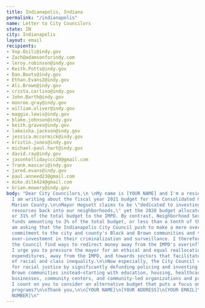 ```yaml
---
title: Indianapolis, Indiana
permalink: "/indianapolis"
name: Letter to City Councilors
state: IN
city: Indianapolis
layout: email
recipients:
- Vop.Osili@indy.gov
- Zach@adamsonforindy.com
- leroy.robinson@indy.gov
- Keith.Potts@indy.gov
- Dan.Boots@indy.gov
- Ethan.Evans2@indy.gov
- Ali.Brown@indy.gov
- crista.carlino@indy.gov
- John.Barth@indy.gov
- monroe.gray@indy.gov
- william.oliver@indy.gov
- maggie.lewis@indy.gov
- blake.johnson@indy.gov
- keith.graves@indy.gov
- lakeisha.jackson@indy.gov
- jessica.mccormick@indy.gov
- kristin.jones@indy.gov
- michael-paul.hart@indy.gov
- david.ray@indy.gov
- jasonhollidayccc20@gmail.com
- frank.mascari@indy.gov
- jared.evans@indy.gov
- paul.anneed23@gmail.com
- mike.dilk424@gmail.com
- brian.mowery@indy.gov
body: "Dear City Councilors,\n \nMy name is [YOUR NAME] and I'm a resident of Indianapolis.
  I am writing about the fiscal year 2021 budget for the Consolidated City of Indianapolis
  Marion County.\n\nMayor Hogsett claims to be \"dedicated to investing Indianapolis'
  resources back into our neighborhoods,\" yet the 2020 budget allocated $253 million
  or 31% of the total budget to the IMPD. By contrast, Neighborhood Services received
  funds amounting to 3% of the total budget, or less than a tenth of the IMPD budget.\n\nI
  am asking that the Indianapolis City Council push to make a more overt and visible
  commitment to the city and county's Black and Brown communities and to combat an
  over-investment in their criminalization and surveillance. I therefore demand that
  the Council find ways to redirect money away from the IMPD's overinflated budget.
  I urge you to pressure the mayor for an ethical and equal reallocation of the city's
  expenditures, away from the IMPD, and towards sectors that facilitate the dismantling
  of racial and class inequality.\n\nNow especially, the City Council can take a stand
  for racial justice by significantly defunding policing and investing in Black and
  Brown communities instead—starting with education, housing, healthcare, cooperative
  businesses, community centers, and community-led organizations and projects.\n\nCan
  I count on you to consider an alternative budget that puts a focus on social services
  programs?\n\nThank you,\n\n[YOUR NAME]\n[YOUR ADDRESS]\n[YOUR EMAIL]\n[YOUR PHONE
  NUMBER]\n"
---
```


